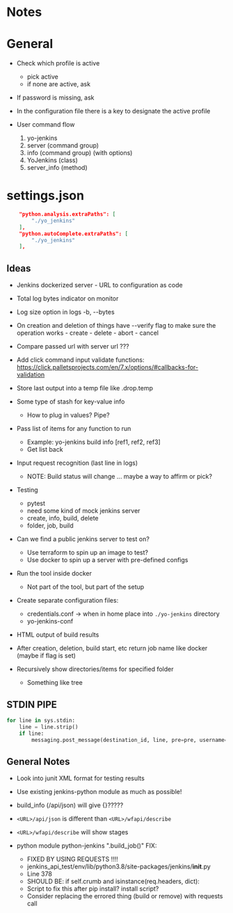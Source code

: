 # Notes


# General

- Check which profile is active
    - pick active
    - if none are active, ask
- If password is missing, ask


- In the configuration file there is a key to designate the active profile

- User command flow
    1. yo-jenkins
    2. server (command group)
    3. info (command group) (with options)
    4. YoJenkins (class)
    5. server_info (method)


# settings.json
```json
    "python.analysis.extraPaths": [
        "./yo_jenkins"
    ],
    "python.autoComplete.extraPaths": [
        "./yo_jenkins"
    ],
```

## Ideas

- Jenkins dockerized server - URL to configuration as code

- Total log bytes indicator on monitor
- Log size option in logs -b, --bytes

- On creation and deletion of things have --verify flag
    to make sure the operation works
        - create
        - delete
        - abort
        - cancel

- Compare passed url with server url ???

- Add click command input validate functions: https://click.palletsprojects.com/en/7.x/options/#callbacks-for-validation

- Store last output into a temp file like .drop.temp

- Some type of stash for key-value info
    - How to plug in values?  Pipe?

- Pass list of items for any function to run
    - Example: yo-jenkins build info [ref1, ref2, ref3]
    - Get list back

- Input request recognition (last line in logs)
    - NOTE: Build status will change ... maybe a way to affirm or pick?

- Testing
    - pytest
    - need some kind of mock jenkins server
    - create, info, build, delete
    - folder, job, build

- Can we find a public jenkins server to test on?
    - Use terraform to spin up an image to test?
    - Use docker to spin up a server with pre-defined configs

- Run the tool inside docker
    - Not part of the tool, but part of the setup

- Create separate configuration files:
    - credentials.conf   -> when in home place into `./yo-jenkins` directory
    - yo-jenkins-conf

- HTML output of build results

- After creation, deletion, build start, etc return job name like docker (maybe if flag is set)

- Recursively show directories/items for specified folder
    - Something like tree


## STDIN PIPE
```python
for line in sys.stdin:
    line = line.strip()
    if line:
        messaging.post_message(destination_id, line, pre=pre, username=username)
```



## General Notes

- Look into junit XML format for testing results

- Use existing jenkins-python module as much as possible!

- build_info (/api/json) will give {}?????

- `<URL>/api/json` is different than `<URL>/wfapi/describe`
- `<URL>/wfapi/describe` will show stages

- python module python-jenkins ".build_job()" FIX:
    - FIXED BY USING REQUESTS !!!!
    - jenkins_api_test/env/lib/python3.8/site-packages/jenkins/__init__.py
    - Line 378
    - SHOULD BE: if self.crumb and isinstance(req.headers, dict):
    - Script to fix this after pip install?  install script?
    - Consider replacing the errored thing (build or remove) with requests call


